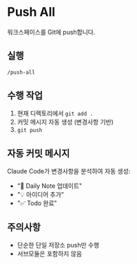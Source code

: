 # Push All

워크스페이스를 Git에 push합니다.

## 실행

```bash
/push-all
```

## 수행 작업

1. 현재 디렉토리에서 `git add .`
2. 커밋 메시지 자동 생성 (변경사항 기반)
3. `git push`

## 자동 커밋 메시지

Claude Code가 변경사항을 분석하여 자동 생성:
- "📝 Daily Note 업데이트"
- "💡 아이디어 추가"
- "✅ Todo 완료"

## 주의사항

- 단순한 단일 저장소 push만 수행
- 서브모듈은 포함하지 않음
